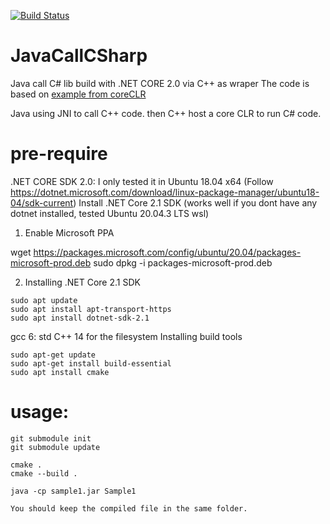 [![Build Status](https://dev.azure.com/marcozo0520/JavaCallCSharp/_apis/build/status/eisber.JavaCallCSharp?branchName=master)](https://dev.azure.com/marcozo0520/JavaCallCSharp/_build/latest?definitionId=1?branchName=master)


# JavaCallCSharp
Java call C# lib build with .NET CORE 2.0 via C++ as wraper
The code is based on [example from coreCLR](https://github.com/dotnet/coreclr/tree/master/src/coreclr/hosts/unixcoreruncommon)

Java using JNI to call C++ code. then C++ host a core CLR to run C# code.
# pre-require

.NET CORE SDK 2.0: I only tested it in Ubuntu 18.04 x64 (Follow https://dotnet.microsoft.com/download/linux-package-manager/ubuntu18-04/sdk-current)
Install .NET Core 2.1 SDK (works well if you dont have any dotnet installed, tested  Ubuntu 20.04.3 LTS wsl)

1. Enable Microsoft PPA

wget https://packages.microsoft.com/config/ubuntu/20.04/packages-microsoft-prod.deb 
sudo dpkg -i packages-microsoft-prod.deb

2. Installing .NET Core 2.1 SDK

```
sudo apt update 
sudo apt install apt-transport-https 
sudo apt install dotnet-sdk-2.1 
```

gcc 6: std C++ 14 for the filesystem
Installing build tools

```
sudo apt-get update
sudo apt-get install build-essential
sudo apt install cmake
```

# usage:
```
git submodule init
git submodule update

cmake .
cmake --build . 

java -cp sample1.jar Sample1 
```

`You should keep the compiled file in the same folder.`
